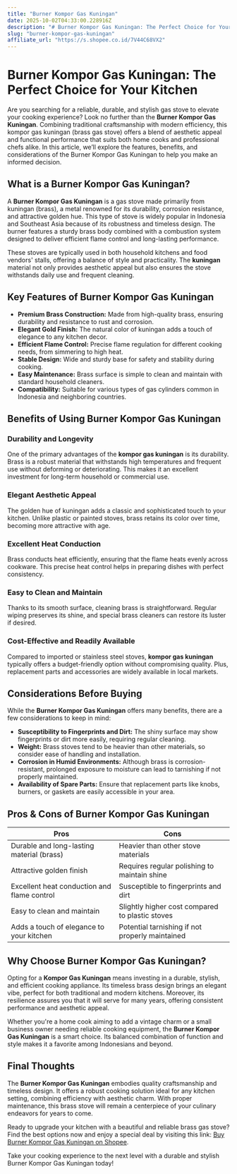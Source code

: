 ```yaml
---
title: "Burner Kompor Gas Kuningan"
date: 2025-10-02T04:33:00.228916Z
description: "# Burner Kompor Gas Kuningan: The Perfect Choice for Your Kitchen..."
slug: "burner-kompor-gas-kuningan"
affiliate_url: "https://s.shopee.co.id/7V44C68VX2"
---
```

# Burner Kompor Gas Kuningan: The Perfect Choice for Your Kitchen

Are you searching for a reliable, durable, and stylish gas stove to elevate your cooking experience? Look no further than the **Burner Kompor Gas Kuningan**. Combining traditional craftsmanship with modern efficiency, this kompor gas kuningan (brass gas stove) offers a blend of aesthetic appeal and functional performance that suits both home cooks and professional chefs alike. In this article, we’ll explore the features, benefits, and considerations of the Burner Kompor Gas Kuningan to help you make an informed decision.

## What is a Burner Kompor Gas Kuningan?

A **Burner Kompor Gas Kuningan** is a gas stove made primarily from kuningan (brass), a metal renowned for its durability, corrosion resistance, and attractive golden hue. This type of stove is widely popular in Indonesia and Southeast Asia because of its robustness and timeless design. The burner features a sturdy brass body combined with a combustion system designed to deliver efficient flame control and long-lasting performance.

These stoves are typically used in both household kitchens and food vendors' stalls, offering a balance of style and practicality. The **kuningan** material not only provides aesthetic appeal but also ensures the stove withstands daily use and frequent cleaning.

## Key Features of Burner Kompor Gas Kuningan

- **Premium Brass Construction:** Made from high-quality brass, ensuring durability and resistance to rust and corrosion.
- **Elegant Gold Finish:** The natural color of kuningan adds a touch of elegance to any kitchen decor.
- **Efficient Flame Control:** Precise flame regulation for different cooking needs, from simmering to high heat.
- **Stable Design:** Wide and sturdy base for safety and stability during cooking.
- **Easy Maintenance:** Brass surface is simple to clean and maintain with standard household cleaners.
- **Compatibility:** Suitable for various types of gas cylinders common in Indonesia and neighboring countries.

## Benefits of Using Burner Kompor Gas Kuningan

### Durability and Longevity

One of the primary advantages of the **kompor gas kuningan** is its durability. Brass is a robust material that withstands high temperatures and frequent use without deforming or deteriorating. This makes it an excellent investment for long-term household or commercial use.

### Elegant Aesthetic Appeal

The golden hue of kuningan adds a classic and sophisticated touch to your kitchen. Unlike plastic or painted stoves, brass retains its color over time, becoming more attractive with age.

### Excellent Heat Conduction

Brass conducts heat efficiently, ensuring that the flame heats evenly across cookware. This precise heat control helps in preparing dishes with perfect consistency.

### Easy to Clean and Maintain

Thanks to its smooth surface, cleaning brass is straightforward. Regular wiping preserves its shine, and special brass cleaners can restore its luster if desired.

### Cost-Effective and Readily Available

Compared to imported or stainless steel stoves, **kompor gas kuningan** typically offers a budget-friendly option without compromising quality. Plus, replacement parts and accessories are widely available in local markets.

## Considerations Before Buying

While the **Burner Kompor Gas Kuningan** offers many benefits, there are a few considerations to keep in mind:

- **Susceptibility to Fingerprints and Dirt:** The shiny surface may show fingerprints or dirt more easily, requiring regular cleaning.
- **Weight:** Brass stoves tend to be heavier than other materials, so consider ease of handling and installation.
- **Corrosion in Humid Environments:** Although brass is corrosion-resistant, prolonged exposure to moisture can lead to tarnishing if not properly maintained.
- **Availability of Spare Parts:** Ensure that replacement parts like knobs, burners, or gaskets are easily accessible in your area.

## Pros & Cons of Burner Kompor Gas Kuningan

| Pros                                               | Cons                                              |
|-----------------------------------------------------|---------------------------------------------------|
| Durable and long-lasting material (brass)          | Heavier than other stove materials               |
| Attractive golden finish                            | Requires regular polishing to maintain shine    |
| Excellent heat conduction and flame control        | Susceptible to fingerprints and dirt            |
| Easy to clean and maintain                         | Slightly higher cost compared to plastic stoves |
| Adds a touch of elegance to your kitchen           | Potential tarnishing if not properly maintained |

## Why Choose Burner Kompor Gas Kuningan?

Opting for a **Kompor Gas Kuningan** means investing in a durable, stylish, and efficient cooking appliance. Its timeless brass design brings an elegant vibe, perfect for both traditional and modern kitchens. Moreover, its resilience assures you that it will serve for many years, offering consistent performance and aesthetic appeal.

Whether you're a home cook aiming to add a vintage charm or a small business owner needing reliable cooking equipment, the **Burner Kompor Gas Kuningan** is a smart choice. Its balanced combination of function and style makes it a favorite among Indonesians and beyond.

## Final Thoughts

The **Burner Kompor Gas Kuningan** embodies quality craftsmanship and timeless design. It offers a robust cooking solution ideal for any kitchen setting, combining efficiency with aesthetic charm. With proper maintenance, this brass stove will remain a centerpiece of your culinary endeavors for years to come.

Ready to upgrade your kitchen with a beautiful and reliable brass gas stove? Find the best options now and enjoy a special deal by visiting this link: [Buy Burner Kompor Gas Kuningan on Shopee](https://s.shopee.co.id/7V44C68VX2).

Take your cooking experience to the next level with a durable and stylish Burner Kompor Gas Kuningan today!
